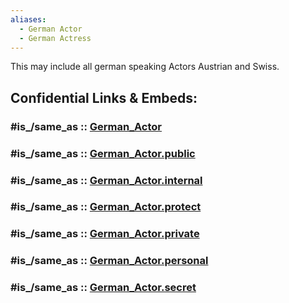 ```yaml
---
aliases:
  - German Actor
  - German Actress
---
```


This may include all german speaking Actors Austrian and Swiss. 


## Confidential Links & Embeds: 

### #is_/same_as :: [German_Actor](/_Standards/Society/Communication/Media/Movie/Actor/German_Actor.md) 

### #is_/same_as :: [German_Actor.public](/_public/Society/Communication/Media/Movie/Actor/German_Actor.public.md) 

### #is_/same_as :: [German_Actor.internal](/_internal/Society/Communication/Media/Movie/Actor/German_Actor.internal.md) 

### #is_/same_as :: [German_Actor.protect](/_protect/Society/Communication/Media/Movie/Actor/German_Actor.protect.md) 

### #is_/same_as :: [German_Actor.private](/_private/Society/Communication/Media/Movie/Actor/German_Actor.private.md) 

### #is_/same_as :: [German_Actor.personal](/_personal/Society/Communication/Media/Movie/Actor/German_Actor.personal.md) 

### #is_/same_as :: [German_Actor.secret](/_secret/Society/Communication/Media/Movie/Actor/German_Actor.secret.md)

